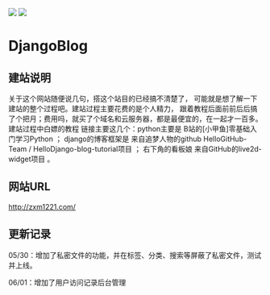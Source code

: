 ![](https://img.shields.io/badge/Python-3.8-green)
![](https://img.shields.io/badge/Django-2.2-green)
# DjangoBlog
## 建站说明
关于这个网站随便说几句，搭这个站目的已经搞不清楚了，
可能就是想了解一下建站的整个过程吧。建站过程主要花费的是个人精力， 
跟着教程后面前前后后搞了个把月；费用吗，就买了个域名和云服务器，都是最便宜的，在一起才一百多。
建站过程中白嫖的教程 链接主要这几个：python主要是 B站的[小甲鱼]零基础入门学习Python ；
django的博客框架是 来自追梦人物的github HelloGitHub-Team / HelloDjango-blog-tutorial项目 ；
右下角的看板娘 来自GitHub的live2d-widget项目 。

## 网站URL
http://zxm1221.com/

## 更新记录
05/30：增加了私密文件的功能，并在标签、分类、搜索等屏蔽了私密文件，测试并上线。

06/01：增加了用户访问记录后台管理



